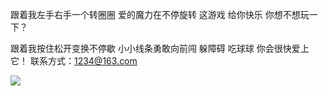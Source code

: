 跟着我左手右手一个转圈圈
爱的魔力在不停旋转
这游戏 给你快乐
你想不想玩一下？

跟着我按住松开变换不停歇
小小线条勇敢向前闯
躲障碍 吃球球
你会很快爱上它！
联系方式：1234@163.com

![](https://github.com/runcircle2019/xbw/blob/master/509a4c2df41d1bea45f73b.jpg)

